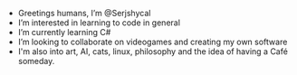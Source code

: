 - Greetings humans, I’m @Serjshycal
- I’m interested in learning to code in general
- I’m currently learning C#
- I’m looking to collaborate on videogames and creating my own software
- I'm also into art, AI, cats, linux, philosophy and the idea of having a Café someday.
